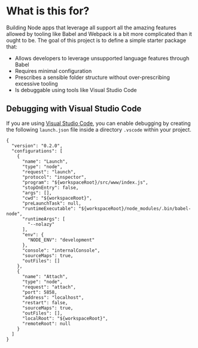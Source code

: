 # What is this for?

Building Node apps that leverage all support all the amazing features allowed by tooling like Babel and Webpack is a bit more complicated than it ought to be. The goal of this project is to define a simple starter package that:

- Allows developers to leverage unsupported language features through Babel
- Requires minimal configuration
- Prescribes a sensible folder structure without over-prescribing excessive tooling
- Is debuggable using tools like Visual Studio Code 

## Debugging with Visual Studio Code

If you are using [Visual Studio Code](https://code.visualstudio.com/), you can enable debugging by creating the following `launch.json` file inside a directory `.vscode` within your project.

```
{
  "version": "0.2.0",
  "configurations": [
    {
      "name": "Launch",
      "type": "node",
      "request": "launch",
      "protocol": "inspector",
      "program": "${workspaceRoot}/src/www/index.js",
      "stopOnEntry": false,
      "args": [],
      "cwd": "${workspaceRoot}",
      "preLaunchTask": null,
      "runtimeExecutable": "${workspaceRoot}/node_modules/.bin/babel-node",
      "runtimeArgs": [
        "--nolazy"
      ],
      "env": {
        "NODE_ENV": "development"
      },
      "console": "internalConsole",
      "sourceMaps": true,
      "outFiles": []
    },
    {
      "name": "Attach",
      "type": "node",
      "request": "attach",
      "port": 5858,
      "address": "localhost",
      "restart": false,
      "sourceMaps": true,
      "outFiles": [],
      "localRoot": "${workspaceRoot}",
      "remoteRoot": null
    }
  ]
}
```